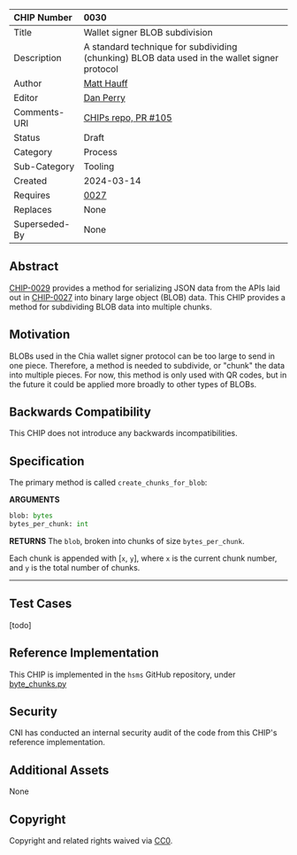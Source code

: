 CHIP Number   | 0030
:-------------|:----
Title     	  | Wallet signer BLOB subdivision
Description   | A standard technique for subdividing (chunking) BLOB data used in the wallet signer protocol
Author    	  | [Matt Hauff](https://github.com/Quexington)
Editor        | [Dan Perry](https://github.com/danieljperry)
Comments-URI  | [CHIPs repo, PR #105](https://github.com/Chia-Network/chips/pull/105)
Status        | Draft
Category      | Process
Sub-Category  | Tooling
Created   	  | 2024-03-14
Requires  	  | [0027](https://github.com/Chia-Network/chips/pull/102)
Replaces      | None
Superseded-By | None

## Abstract

[CHIP-0029](https://github.com/Chia-Network/chips/pull/104) provides a method for serializing JSON data from the APIs laid out in [CHIP-0027](https://github.com/Chia-Network/chips/pull/102) into binary large object (BLOB) data. This CHIP provides a method for subdividing BLOB data into multiple chunks.

## Motivation

BLOBs used in the Chia wallet signer protocol can be too large to send in one piece. Therefore, a method is needed to subdivide, or "chunk" the data into multiple pieces. For now, this method is only used with QR codes, but in the future it could be applied more broadly to other types of BLOBs.

## Backwards Compatibility

This CHIP does not introduce any backwards incompatibilities.

## Specification

The primary method is called `create_chunks_for_blob`:

**ARGUMENTS**
```py
blob: bytes
bytes_per_chunk: int
```

**RETURNS**
The `blob`, broken into chunks of size `bytes_per_chunk`.

Each chunk is appended with [`x`, `y`], where `x` is the current chunk number, and `y` is the total number of chunks.

---

## Test Cases

[todo]

## Reference Implementation

This CHIP is implemented in the `hsms` GitHub repository, under [byte_chunks.py](https://github.com/Chia-Network/hsms/blob/a0e6ef2752800195d61336fb0c5e6074ee394728/hsms/util/byte_chunks.py)

## Security

CNI has conducted an internal security audit of the code from this CHIP's reference implementation.

## Additional Assets

None

## Copyright
Copyright and related rights waived via [CC0](https://creativecommons.org/publicdomain/zero/1.0/).

